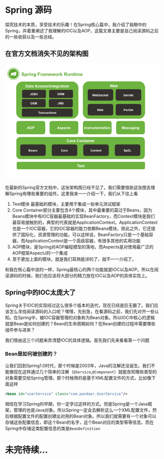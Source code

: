 # Spring 源码

探究技术的本质，享受技术的乐趣！在Spring核心篇中，我介绍了我眼中的Spring，并着重阐述了我理解的IOC以及AOP，这篇文章主要是自己阅读源码之后的一些收获以及一些总结。

## 在官方文档消失不见的架构图

![spring overview](images/spring-overview.png)

在最新的Spring官方文档中，这张架构图已经不见了。我们需要借助这张图去理解Spring有哪些重要的组件。这里我来一一介绍一下，我们从下往上看

1. Test模块 最基础的模块，主要用于集成一些单元测试框架
2. Core Container部分主要包含4个模块，其中最重要的莫过于Beans，因为Beans模块中有IOC容器最基础的实现BeanFactory，而Context模块是我们最容易接触到的，典型的代表就是ApplicationContext。ApplicationContext也是一个IOC容器，它的IOC容器的能力依赖Beans模块，除此之外，它还提供了国际化，资源管理的功能。可以这样说，BeanFactory只是一个基础容器，而ApplicationContext是一个高级容器，有很多其他的实用功能
3. AOP模块，是Spring对AOP编程模型的落地，而Aspects是对使用最广泛的AOP框架AspectJ的一个集成
4. 至于更加上面的模块，就是我们耳熟能详的了，就不一一介绍了。

和我在核心篇中说的一样，Spring最核心的两个功能就是IOC以及AOP。所以在阅读源码的时候，我们也应该将大部分的精力放在IOC以及AOP的具体实现上。

## Spring中的IOC太庞大了

Spring关于IOC的实现经过这么很多个版本的迭代，现在已经是巨无霸了。我们应该怎么寻找阅读源码的入口呢？嘿嘿，先别急，在看源码之前，我们先对齐一些认知。在Spring中，被IOC容器管理的对象称为Bean对象。所以IOC中核心的逻辑就是Bean是如何创建的？Bean的生命周期如何？在Bean创建的过程中需要哪些组件参与进来？

我们借由这三个问题来弄清楚IOC的具体逻辑。首先我们先来看看第一个问题

### Bean是如何被创建的？

让我们回到Spring1.0时代，那个时候是2003年，Java的注解还没诞生。我们不能像现在这样通过几个简单的注解（`@Service`,`@Component`）就能告知哪些类型的对象需要交给Spring管理。那个时候用的是基于XML配置文件的方式，比如像下面这样

```xml
<bean id="userService" class="com.pandaer.UserService"/>
```

相信在学习Spring的早期，你一定学过这样的方式。但是Spring是一个Java框架，管理的也是Java对象。所以Spring一定会去解析这么一个XML配置文件，然后根据配置文件的配置创建出对用的Bean对象。所以我们就需要有一个对象可以存储这些配置信息，即这个Bean的名字，这个Bean对应的类型等等信息。而在Spring中存储这类配置信息的类是`BeanDefinition`

# 未完待续...









































